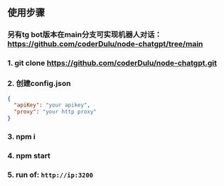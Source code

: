 ## 使用步骤
### 另有tg bot版本在main分支可实现机器人对话：https://github.com/coderDulu/node-chatgpt/tree/main

### 1. git clone https://github.com/coderDulu/node-chatgpt.git

### 2. 创建config.json
~~~json
{
  "apiKey": "your apikey",
  "proxy": "your http proxy"
}
~~~
### 3. npm i 

### 4. npm start

### 5. run of: `http://ip:3200`
